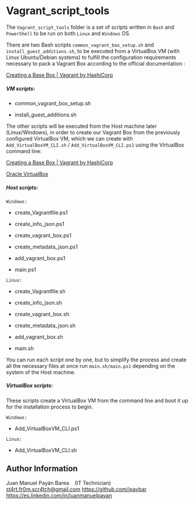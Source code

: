# Vagrant_script_tools

The `Vagrant_script_tools` folder is a set of scripts written in `Bash` and `PowerShell` to be run on both `Linux` and `Windows` OS.

There are two Bash scripts `common_vagrant_box_setup.sh` and `install_guest_additions.sh`, to be executed from a VirtualBox VM (with Linux Ubuntu/Debian systems) to fulfill the configuration requirements necessary to pack a Vagrant Box according to the official documentation :

[Creating a Base Box | Vagrant by HashiCorp](https://www.vagrantup.com/docs/boxes/base)

##### VM scripts:

- common_vagrant_box_setup.sh

- install_guest_additions.sh

The other scripts will be executed from the Host machine later (Linux/Windows), in order to create our Vagrant Box from the previously configured VirtualBox VM, which we can create with `Add_VirtualBoxVM_CLI.sh` / `Add_VirtualBoxVM_CLI.ps1` using the VirtualBox command line:

[Creating a Base Box | Vagrant by HashiCorp](https://www.vagrantup.com/docs/cli)

[Oracle VirtualBox](https://docs.oracle.com/en/virtualization/virtualbox/6.0/user/vboxmanage-intro.html)

##### Host scripts:

`Windows:`

- create_Vagrantfile.ps1                                                                

- create_info_json.ps1                                                                  

- create_vagrant_box.ps1                                                                 

- create_metadata_json.ps1                                                              

- add_vagrant_box.ps1

- main.ps1

`Linux:`

- create_Vagrantfile.sh

- create_info_json.sh

- create_vagrant_box.sh

- create_metadata_json.sh

- add_vagrant_box.sh

- main.sh

You can run each script one by one, but to simplify the process and create all the necessary files at once run `main.sh/main.ps1` depending on the system of the Host machine.

##### VirtualBox scripts:

These scripts create a VirtualBox VM from the command line and boot it up for the installation process to begin.

`Windows:`

- Add_VirtualBoxVM_CLI.ps1

`Linux:`

- Add_VirtualBoxVM_CLI.sh

## Author Information

Juan Manuel Payán Barea    (IT Technician)    st4rt.fr0m.scr4tch@gmail.com
https://github.com/jpaybar
https://es.linkedin.com/in/juanmanuelpayan
